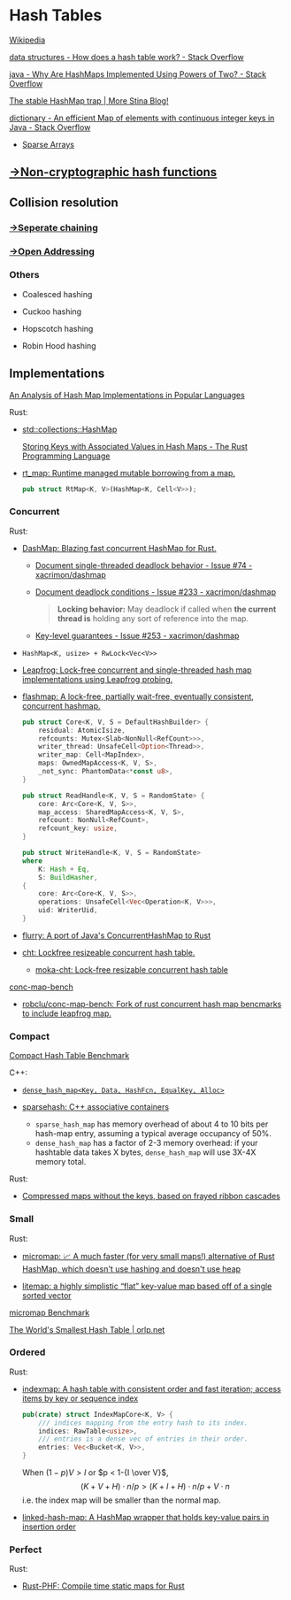 # Hash Tables
[Wikipedia](https://en.wikipedia.org/wiki/Hash_table)

[data structures - How does a hash table work? - Stack Overflow](https://stackoverflow.com/questions/730620/how-does-a-hash-table-work)

[java - Why Are HashMaps Implemented Using Powers of Two? - Stack Overflow](https://stackoverflow.com/questions/53526790/why-are-hashmaps-implemented-using-powers-of-two)

[The stable HashMap trap | More Stina Blog!](https://morestina.net/blog/1843/the-stable-hashmap-trap)

[dictionary - An efficient Map of elements with continuous integer keys in Java - Stack Overflow](https://stackoverflow.com/questions/55279761/an-efficient-map-of-elements-with-continuous-integer-keys-in-java)
- [Sparse Arrays](../Sparse/Arrays.md)

## [→Non-cryptographic hash functions](https://github.com/Chaoses-Ib/Cryptology#non-cryptographic-hash-functions)

## Collision resolution
### [→Seperate chaining](Seperate%20Chaining.md)

### [→Open Addressing](Open%20Addressing.md)

### Others
- Coalesced hashing

- Cuckoo hashing

- Hopscotch hashing

- Robin Hood hashing

## Implementations
[An Analysis of Hash Map Implementations in Popular Languages](https://rcoh.me/posts/hash-map-analysis/)

Rust:
- [std::collections::HashMap](https://doc.rust-lang.org/stable/std/collections/struct.HashMap.html)

  [Storing Keys with Associated Values in Hash Maps - The Rust Programming Language](https://doc.rust-lang.org/book/ch08-03-hash-maps.html)

- [rt_map: Runtime managed mutable borrowing from a map.](https://github.com/azriel91/rt_map)

  ```rust
  pub struct RtMap<K, V>(HashMap<K, Cell<V>>);
  ```

### Concurrent
Rust:
- [DashMap: Blazing fast concurrent HashMap for Rust.](https://github.com/xacrimon/dashmap)
  - [Document single-threaded deadlock behavior - Issue #74 - xacrimon/dashmap](https://github.com/xacrimon/dashmap/issues/74)
  - [Document deadlock conditions - Issue #233 - xacrimon/dashmap](https://github.com/xacrimon/dashmap/issues/233)

    > **Locking behavior:** May deadlock if called when **the current thread is** holding any sort of reference into the map.
  - [Key-level guarantees - Issue #253 - xacrimon/dashmap](https://github.com/xacrimon/dashmap/issues/253)

- `HashMap<K, usize> + RwLock<Vec<V>>`

- [Leapfrog: Lock-free concurrent and single-threaded hash map implementations using Leapfrog probing.](https://github.com/robclu/leapfrog)

- [flashmap: A lock-free, partially wait-free, eventually consistent, concurrent hashmap.](https://github.com/Cassy343/flashmap)

  ```rust
  pub struct Core<K, V, S = DefaultHashBuilder> {
      residual: AtomicIsize,
      refcounts: Mutex<Slab<NonNull<RefCount>>>,
      writer_thread: UnsafeCell<Option<Thread>>,
      writer_map: Cell<MapIndex>,
      maps: OwnedMapAccess<K, V, S>,
      _not_sync: PhantomData<*const u8>,
  }
  ```

  ```rust
  pub struct ReadHandle<K, V, S = RandomState> {
      core: Arc<Core<K, V, S>>,
      map_access: SharedMapAccess<K, V, S>,
      refcount: NonNull<RefCount>,
      refcount_key: usize,
  }
  ```

  ```rust
  pub struct WriteHandle<K, V, S = RandomState>
  where
      K: Hash + Eq,
      S: BuildHasher,
  {
      core: Arc<Core<K, V, S>>,
      operations: UnsafeCell<Vec<Operation<K, V>>>,
      uid: WriterUid,
  }
  ```

- [flurry: A port of Java's ConcurrentHashMap to Rust](https://github.com/jonhoo/flurry)

- [cht: Lockfree resizeable concurrent hash table.](https://github.com/Gregory-Meyer/cht)
  - [moka-cht: Lock-free resizable concurrent hash table](https://github.com/moka-rs/moka-cht)

[conc-map-bench](https://github.com/xacrimon/conc-map-bench)
- [robclu/conc-map-bench: Fork of rust concurrent hash map bencmarks to include leapfrog map.](https://github.com/robclu/conc-map-bench)

### Compact
[Compact Hash Table Benchmark](https://github.com/koeppl/hashbench)

C++:
- [`dense_hash_map<Key, Data, HashFcn, EqualKey, Alloc>`](https://goog-sparsehash.sourceforge.net/doc/dense_hash_map.html)

- [sparsehash: C++ associative containers](https://github.com/sparsehash/sparsehash)
  - `sparse_hash_map` has memory overhead of about 4 to 10 bits per hash-map entry, assuming a typical average occupancy of 50%.
  - `dense_hash_map` has a factor of 2-3 memory overhead: if your hashtable data takes X bytes, `dense_hash_map` will use 3X-4X memory total.

Rust:
- [Compressed maps without the keys, based on frayed ribbon cascades](https://github.com/bitwiseshiftleft/compressed_map)

### Small
Rust:
- [micromap: 📈 A much faster (for very small maps!) alternative of Rust HashMap, which doesn't use hashing and doesn't use heap](https://github.com/yegor256/micromap)

- [litemap: a highly simplistic “flat” key-value map based off of a single sorted vector](https://docs.rs/litemap/latest/litemap/)

[micromap Benchmark](https://github.com/yegor256/micromap#benchmark)

[The World's Smallest Hash Table | orlp.net](https://orlp.net/blog/worlds-smallest-hash-table/)

### Ordered
Rust:
- [indexmap: A hash table with consistent order and fast iteration; access items by key or sequence index](https://github.com/bluss/indexmap)

  ```rust
  pub(crate) struct IndexMapCore<K, V> {
      /// indices mapping from the entry hash to its index.
      indices: RawTable<usize>,
      /// entries is a dense vec of entries in their order.
      entries: Vec<Bucket<K, V>>,
  }
  ```
  When $(1-p)V > I$ or $p < 1-{I \over V}$,
  $$(K + V + H) \cdot n/p > (K + I + H) \cdot n/p + V \cdot n $$
  i.e. the index map will be smaller than the normal map.

- [linked-hash-map: A HashMap wrapper that holds key-value pairs in insertion order](https://github.com/contain-rs/linked-hash-map)

### Perfect
Rust:
- [Rust-PHF: Compile time static maps for Rust](https://github.com/rust-phf/rust-phf)